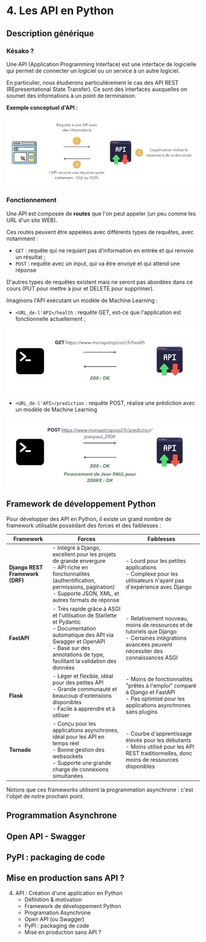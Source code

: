 # 4. Les API en Python

## Description générique

### Késako ?

Une API (Application Programming Interface) est une interface de logicielle qui permet de connecter un logiciel ou un service à un autre logiciel.

En particulier, nous étudierons particulièrement le cas des API REST (REpresentational State Transfer). Ce sont des interfaces auxquelles on soumet des informations à un point de terminaison.

**Exemple conceptuel d'API :**

<p align="center">
  <img src="./resources/04_api/api_simple.png" />
</p>


### Fonctionnement 

Une API est composée de **routes** que l'on peut appeler (un peu comme les URL d'un site WEB). 

Ces routes peuvent être appelées avec différents types de requêtes, avec notamment :
- `GET` : requête qui ne requiert pas d'information en entrée et qui renvoie un résultat ; 
- `POST` : requête avec un input, qui va être envoyé et qui attend une réponse

D'autres types de requêtes existent mais ne seront pas abordées dans ce cours (PUT pour mettre à jour et DELETE pour supprimer).

Imaginons l'API exécutant un modèle de Machine Learning : 
- `<URL_de-l'API>/health` : requête GET, est-ce que l'application est fonctionnelle actuellement ;
<p align="center">
  <img src="./resources/04_api/api_get_example.png" />
</p>

- `<URL_de-l'API>/prediction` : requête POST, réalise une prédiction avec un modèle de Machine Learning
<p align="center">
  <img src="./resources/04_api/api_post_example.png" />
</p>


## Framework de développement Python

Pour développer des API en Python, il existe un grand nombre de framework utilisable possédant des forces et des faiblesses : 

| Framework                        | Forces                                                                                                                                                        | Faiblesses                                                                                                              |
|----------------------------------|---------------------------------------------------------------------------------------------------------------------------------------------------------------|-------------------------------------------------------------------------------------------------------------------------|
| **Django REST Framework (DRF)**  | - Intégré à Django, excellent pour les projets de grande envergure <br> - API riche en fonctionnalités (authentification, permissions, pagination) <br> - Supporte JSON, XML, et autres formats de réponse | - Lourd pour les petites applications <br> - Complexe pour les utilisateurs n'ayant pas d'expérience avec Django       |
| **FastAPI**                      | - Très rapide grâce à ASGI et l'utilisation de Starlette et Pydantic <br> - Documentation automatique des API via Swagger et OpenAPI <br> - Basé sur des annotations de type, facilitant la validation des données | - Relativement nouveau, moins de ressources et de tutoriels que Django <br> - Certaines intégrations avancées peuvent nécessiter des connaissances ASGI |
| **Flask**                        | - Léger et flexible, idéal pour des petites API <br> - Grande communauté et beaucoup d'extensions disponibles <br> - Facile à apprendre et à utiliser        | - Moins de fonctionnalités "prêtes à l'emploi" comparé à Django et FastAPI <br> - Pas optimisé pour les applications asynchrones sans plugins              |
| **Tornado**                      | - Conçu pour les applications asynchrones, idéal pour les API en temps réel <br> - Bonne gestion des websockets <br> - Supporte une grande charge de connexions simultanées | - Courbe d'apprentissage élevée pour les débutants <br> - Moins utilisé pour les API REST traditionnelles, donc moins de ressources disponibles |

Notons que ces frameworks utilisent la programmation asynchrone : c'est l'objet de notre prochain point.

## Programmation Asynchrone

## Open API - Swagger

## PyPI : packaging de code

## Mise en production sans API ?

4. API : Création d'une application en Python
    - Définition & motivation
    - Framework de développement Python 
    - Programation Asynchrone
    - Open API (ou Swagger)
    - PyPI : packaging de code
    - Mise en production sans API ?
